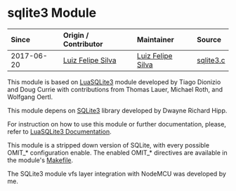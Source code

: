 # sqlite3 Module
| Since  | Origin / Contributor  | Maintainer  | Source  |
| :----- | :-------------------- | :---------- | :------ |
| 2017-06-20 | [Luiz Felipe Silva](https://github.com/luizfeliperj) | [Luiz Felipe Silva](https://github.com/luizfeliperj) | [sqlite3.c](../../../app/modules/sqlite3.c)|

This module is based on [LuaSQLite3](http://lua.sqlite.org/index.cgi/index) module developed by Tiago Dionizio and Doug Currie with contributions from Thomas Lauer, Michael Roth, and Wolfgang Oertl.

This module depens on [SQLite3](http://www.sqlite.org/) library developed by Dwayne Richard Hipp.

For instruction on how to use this module or further documentation, please, refer to [LuaSQLite3 Documentation](http://lua.sqlite.org/index.cgi/doc/tip/doc/lsqlite3.wiki).

This module is a stripped down version of SQLite, with every possible OMIT_\* configuration enable. The enabled OMIT_\* directives are available in the module's [Makefile](../../../app/sqlite3/Makefile).

The SQLite3 module vfs layer integration with NodeMCU was developed by me.
